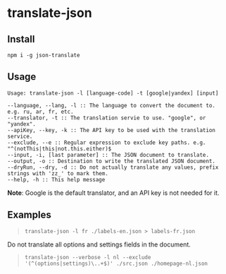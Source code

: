 translate-json
=====

## Install

    npm i -g json-translate

## Usage

    Usage: translate-json -l [language-code] -t [google|yandex] [input]

    --language, --lang, -l :: The language to convert the document to. e.g. ru, ar, fr, etc.
    --translator, -t :: The translation servie to use. "google", or "yandex".
    --apiKey, --key, -k :: The API key to be used with the translation service.
    --exclude, --e :: Regular expression to exclude key paths. e.g. "^(notThis|this|not.this.either)$
    --input, -i, [last parameter] :: The JSON document to translate.
    --output, -o :: Destination to write the translated JSON document.
    --dryRun, --dry, -d :: Do not actually translate any values, prefix strings with 'zz_' to mark them.
    --help, -h :: This help message

**Note**: Google is the default translator, and an API key is not needed for it.

## Examples

> `translate-json -l fr ./labels-en.json > labels-fr.json`

Do not translate all options and settings fields in the document.

> `translate-json --verbose -l nl --exclude '(^(options|settings)\..+$)' ./src.json ./homepage-nl.json`
